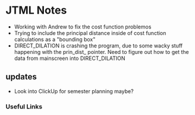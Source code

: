 # JTML Notes
- Working with Andrew to fix the cost function problemos
- Trying to include the principal distance inside of cost function calculations as a "bounding box"
- DIRECT_DILATION is crashing the program, due to some wacky stuff happening with the prin_dist_ pointer. Need to figure out how to get the data from mainscreen into DIRECT_DILATION

## updates
- Look into ClickUp for semester planning maybe?

### Useful Links